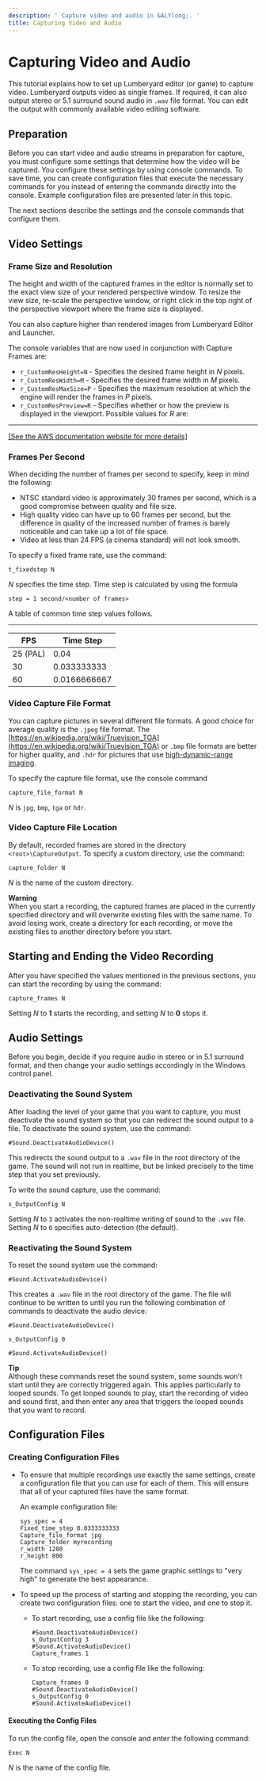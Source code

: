 ```yaml
---
description: ' Capture video and audio in &ALYlong;. '
title: Capturing Video and Audio
---
```

# Capturing Video and Audio<a name="demo-video-capture-av"></a>

This tutorial explains how to set up Lumberyard editor \(or game\) to capture video\. Lumberyard outputs video as single frames\. If required, it can also output stereo or 5\.1 surround sound audio in `.wav` file format\. You can edit the output with commonly available video editing software\.

## Preparation<a name="demo-video-capture-av-preparation"></a>

Before you can start video and audio streams in preparation for capture, you must configure some settings that determine how the video will be captured\. You configure these settings by using console commands\. To save time, you can create configuration files that execute the necessary commands for you instead of entering the commands directly into the console\. Example configuration files are presented later in this topic\. 

The next sections describe the settings and the console commands that configure them\.

## Video Settings<a name="demo-video-capture-av-video-settings"></a>

### Frame Size and Resolution<a name="demo-video-capture-av-video-settings-framesize"></a>

The height and width of the captured frames in the editor is normally set to the exact view size of your rendered perspective window\. To resize the view size, re\-scale the perspective window, or right click in the top right of the perspective viewport where the frame size is displayed\.

You can also capture higher than rendered images from Lumberyard Editor and Launcher\.

The console variables that are now used in conjunction with Capture Frames are:
+ `r_CustomResHeight=N` \- Specifies the desired frame height in *N* pixels\.
+ `r_CustomResWidth=M` \- Specifies the desired frame width in *M* pixels\.
+ `r_CustomResMaxSize=P` \- Specifies the maximum resolution at which the engine will render the frames in *P* pixels\.
+ `r_CustomResPreview=R` \- Specifies whether or how the preview is displayed in the viewport\. Possible values for *R* are:  
****    
[\[See the AWS documentation website for more details\]](http://docs.aws.amazon.com/lumberyard/latest/userguide/demo-video-capture-av.html)

### Frames Per Second<a name="demo-video-capture-av-video-settings-fps"></a>

When deciding the number of frames per second to specify, keep in mind the following:
+ NTSC standard video is approximately 30 frames per second, which is a good compromise between quality and file size\.
+ High quality video can have up to 60 frames per second, but the difference in quality of the increased number of frames is barely noticeable and can take up a lot of file space\. 
+ Video at less than 24 FPS \(a cinema standard\) will not look smooth\.

To specify a fixed frame rate, use the command: 

```
t_fixedstep N
```

*N* specifies the time step\. Time step is calculated by using the formula 

```
step = 1 second/<number of frames>
```

A table of common time step values follows\.


****  

| FPS | Time Step | 
| --- | --- | 
| 25 \(PAL\)  | 0\.04 | 
| 30 | 0\.033333333 | 
| 60 | 0\.0166666667 | 

### Video Capture File Format<a name="demo-video-capture-av-file-format-capture"></a>

You can capture pictures in several different file formats\. A good choice for average quality is the `.jpeg` file format\. The [https://en.wikipedia.org/wiki/Truevision_TGA](https://en.wikipedia.org/wiki/Truevision_TGA) or `.bmp` file formats are better for higher quality, and `.hdr` for pictures that use [high\-dynamic\-range imaging](https://en.wikipedia.org/wiki/High-dynamic-range_imaging)\.

To specify the capture file format, use the console command

```
capture_file_format N
```

*N* is `jpg`, `bmp`, `tga` or `hdr`\.

### Video Capture File Location<a name="demo-video-capture-av-file-format-location"></a>

By default, recorded frames are stored in the directory `<root>\CaptureOutput`\. To specify a custom directory, use the command: 

```
capture_folder N
```

*N* is the name of the custom directory\.

**Warning**  
When you start a recording, the captured frames are placed in the currently specified directory and will overwrite existing files with the same name\. To avoid losing work, create a directory for each recording, or move the existing files to another directory before you start\. 

## Starting and Ending the Video Recording<a name="demo-video-capture-av-file-format-start-end-rec"></a>

After you have specified the values mentioned in the previous sections, you can start the recording by using the command: 

```
capture_frames N
```

Setting *N* to **1** starts the recording, and setting *N* to **0** stops it\.

## Audio Settings<a name="demo-video-capture-av-audio"></a>

Before you begin, decide if you require audio in stereo or in 5\.1 surround format, and then change your audio settings accordingly in the Windows control panel\.

### Deactivating the Sound System<a name="demo-video-capture-av-audio-deactivating"></a>

After loading the level of your game that you want to capture, you must deactivate the sound system so that you can redirect the sound output to a file\. To deactivate the sound system, use the command: 

```
#Sound.DeactivateAudioDevice()
```

This redirects the sound output to a `.wav` file in the root directory of the game\. The sound will not run in realtime, but be linked precisely to the time step that you set previously\.

To write the sound capture, use the command: 

```
s_OutputConfig N
```

Setting *N* to `3` activates the non\-realtime writing of sound to the `.wav` file\. Setting *N* to `0` specifies auto\-detection \(the default\)\.

### Reactivating the Sound System<a name="demo-video-capture-av-audio-reactivating"></a>

To reset the sound system use the command: 

```
#Sound.ActivateAudioDevice()
```

This creates a `.wav` file in the root directory of the game\. The file will continue to be written to until you run the following combination of commands to deactivate the audio device:

```
#Sound.DeactivateAudioDevice()
```

```
s_OutputConfig 0
```

```
#Sound.ActivateAudioDevice()
```

**Tip**  
Although these commands reset the sound system, some sounds won't start until they are correctly triggered again\. This applies particularly to looped sounds\. To get looped sounds to play, start the recording of video and sound first, and then enter any area that triggers the looped sounds that you want to record\.

## Configuration Files<a name="demo-video-capture-av-cfg-files"></a>

### Creating Configuration Files<a name="demo-video-capture-av-cfg-files-create"></a>
+ To ensure that multiple recordings use exactly the same settings, create a configuration file that you can use for each of them\. This will ensure that all of your captured files have the same format\.

  An example configuration file:

  ```
  sys_spec = 4
  Fixed_time_step 0.0333333333
  Capture_file_format jpg
  Capture_folder myrecording
  r_width 1280
  r_height 800
  ```

  The command `sys_spec = 4` sets the game graphic settings to "very high" to generate the best appearance\.
+ To speed up the process of starting and stopping the recording, you can create two configuration files: one to start the video, and one to stop it\.
  + To start recording, use a config file like the following:

    ```
    #Sound.DeactivateAudioDevice()
    s_OutputConfig 3
    #Sound.ActivateAudioDevice()
    Capture_frames 1
    ```
  + To stop recording, use a config file like the following:

    ```
    Capture_frames 0
    #Sound.DeactivateAudioDevice()
    s_OutputConfig 0
    #Sound.ActivateAudioDevice()
    ```

#### Executing the Config Files<a name="demo-video-capture-av-cfg-files-execute"></a>

To run the config file, open the console and enter the following command:

```
Exec N
```

*N* is the name of the config file\.